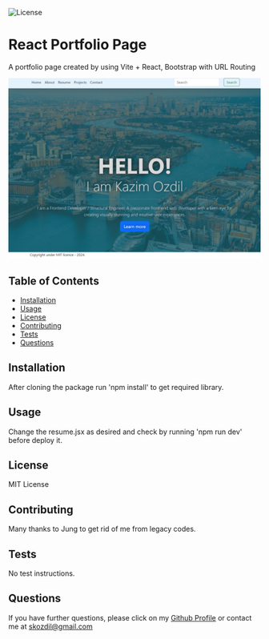 ![License](https://img.shields.io/static/v1?label=License&message=MIT+License&color=purple)
# React Portfolio Page
A portfolio page created by using Vite + React, Bootstrap with URL Routing


![License](ss.jpg)


## Table of Contents
* [Installation](#installation)
* [Usage](#usage)
* [License](#license)
* [Contributing](#contributing)
* [Tests](#tests)
* [Questions](#questions)

## Installation
After cloning the package run 'npm install' to get required library.
## Usage
Change the resume.jsx as desired and check by running 'npm run dev' before deploy it.
## License
MIT License
## Contributing
Many thanks to Jung to get rid of me from legacy codes.
## Tests
No test instructions.
## Questions
If you have further questions, please click on my [Github Profile](https://www.github.com/ozdilkazim) or contact me at [skozdil@gmail.com](skozdil@gmail.com)